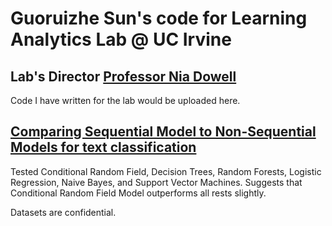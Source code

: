 # Guoruizhe Sun's code for Learning Analytics Lab @ UC Irvine

## Lab's Director [Professor Nia Dowell](http://niadowell.com/)

Code I have written for the lab would be uploaded here. 

## [Comparing Sequential Model to Non-Sequential Models for text classification](https://github.com/alaister123/LA-Lab_code/tree/main/CPS_text_classification)

Tested Conditional Random Field, Decision Trees, Random Forests, Logistic Regression, Naive Bayes, and Support Vector Machines.
Suggests that Conditional Random Field Model outperforms all rests slightly.


Datasets are confidential.
